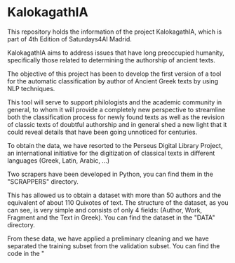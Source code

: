 # KalokagathIA

This repository holds the information of the project KalokagathIA, which is part of 4th Edition of Saturdays4AI Madrid.

KalokagathIA aims to address issues that have long preoccupied humanity, specifically those related to determining the authorship of ancient texts.

The objective of this project has been to develop the first version of a tool for the automatic classification by author of Ancient Greek texts by using NLP techniques.

This tool will serve to support philologists and the academic community in general, to whom it will provide a completely new perspective to streamline both the classification process for newly found texts as well as the revision of classic texts of doubtful authorship and in general shed a new light that it could reveal details that have been going unnoticed for centuries.

To obtain the data, we have resorted to the Perseus Digital Library Project, an international initiative for the digitization of classical texts in different languages (Greek, Latin, Arabic, ...)

Two scrapers have been developed in Python, you can find them in the "SCRAPPERS" directory.

This has allowed us to obtain a dataset with more than 50 authors and the equivalent of about 110 Quixotes of text. The structure of the dataset, as you can see, is very simple and consists of only 4 fields: (Author, Work, Fragment and the Text in Greek). You can find the dataset in the "DATA" directory.

From these data, we have applied a preliminary cleaning and we have separated the training subset from the validation subset. You can find the code in the "
